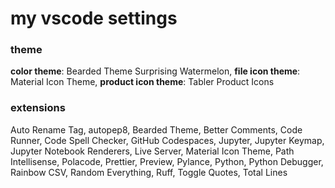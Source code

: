 # my vscode settings

### theme
**color theme**: Bearded Theme Surprising Watermelon, 
**file icon theme**: Material Icon Theme, 
**product icon theme**: Tabler Product Icons

### extensions
Auto Rename Tag,
autopep8,
Bearded Theme,
Better Comments,
Code Runner,
Code Spell Checker,
GitHub Codespaces,
Jupyter, Jupyter Keymap, Jupyter Notebook Renderers,
Live Server,
Material Icon Theme,
Path Intellisense,
Polacode,
Prettier,
Preview,
Pylance,
Python,
Python Debugger,
Rainbow CSV,
Random Everything,
Ruff,
Toggle Quotes,
Total Lines
